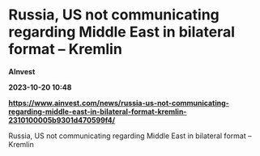 # Russia, US not communicating regarding Middle East in bilateral format – Kremlin
**AInvest**

**2023-10-20 10:48**

**https://www.ainvest.com/news/russia-us-not-communicating-regarding-middle-east-in-bilateral-format-kremlin-2310100005b9301d470599f4/**

Russia, US not communicating regarding Middle East in bilateral format – Kremlin